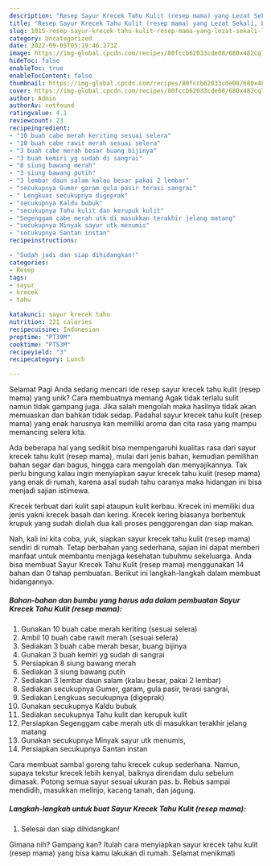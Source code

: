 ```yaml
---
description: "Resep Sayur Krecek Tahu Kulit (resep mama) yang Lezat Sekali, Lezat"
title: "Resep Sayur Krecek Tahu Kulit (resep mama) yang Lezat Sekali, Lezat"
slug: 1015-resep-sayur-krecek-tahu-kulit-resep-mama-yang-lezat-sekali-lezat
category: Uncategorized
date: 2022-09-05T05:19:46.273Z
image: https://img-global.cpcdn.com/recipes/80fccb62033cde08/680x482cq70/sayur-krecek-tahu-kulit-resep-mama-foto-resep-utama.jpg
hideToc: false
enableToc: true
enableTocContent: false
thumbnail: https://img-global.cpcdn.com/recipes/80fccb62033cde08/680x482cq70/sayur-krecek-tahu-kulit-resep-mama-foto-resep-utama.jpg
cover: https://img-global.cpcdn.com/recipes/80fccb62033cde08/680x482cq70/sayur-krecek-tahu-kulit-resep-mama-foto-resep-utama.jpg
author: Admin
authorAv: notfound
ratingvalue: 4.1
reviewcount: 23
recipeingredient:
- "10 buah cabe merah keriting sesuai selera"
- "10 buah cabe rawit merah sesuai selera"
- "3 buah cabe merah besar buang bijinya"
- "3 buah kemiri yg sudah di sangrai"
- "8 siung bawang merah"
- "3 siung bawang putih"
- "3 lembar daun salam kalau besar pakai 2 lembar"
- "secukupnya Gumer garam gula pasir terasi sangrai"
- " Lengkuas secukupnya digeprak"
- "secukupnya Kaldu bubuk"
- "secukupnya Tahu kulit dan kerupuk kulit"
- "Segenggam cabe merah utk di masukkan terakhir jelang matang"
- "secukupnya Minyak sayur utk menumis"
- "secukupnya Santan instan"
recipeinstructions:

- "Sudah jadi dan siap dihidangkan!"
categories:
- Resep
tags:
- sayur
- krecek
- tahu

katakunci: sayur krecek tahu 
nutrition: 221 calories
recipecuisine: Indonesian
preptime: "PT39M"
cooktime: "PT53M"
recipeyield: "3"
recipecategory: Lunch

---
```



Selamat Pagi Anda sedang mencari ide resep sayur krecek tahu kulit (resep mama) yang unik? Cara membuatnya memang Agak tidak terlalu sulit namun tidak gampang juga. Jika salah mengolah maka hasilnya tidak akan memuaskan dan bahkan tidak sedap. Padahal sayur krecek tahu kulit (resep mama) yang enak harusnya kan memiliki aroma dan cita rasa yang mampu memancing selera kita.


Ada beberapa hal yang sedikit bisa mempengaruhi kualitas rasa dari sayur krecek tahu kulit (resep mama), mulai dari jenis bahan, kemudian pemilihan bahan segar dan bagus, hingga cara mengolah dan menyajikannya. Tak perlu bingung kalau ingin menyiapkan sayur krecek tahu kulit (resep mama) yang enak di rumah, karena asal sudah tahu caranya maka hidangan ini bisa menjadi sajian istimewa.

Krecek terbuat dari kulit sapi ataupun kulit kerbau. Krecek ini memiliki dua jenis yakni krecek basah dan kering. Krecek kering biasanya berbentuk krupuk yang sudah diolah dua kali proses penggorengan dan siap makan.


Nah, kali ini kita coba, yuk, siapkan sayur krecek tahu kulit (resep mama) sendiri di rumah. Tetap berbahan yang sederhana, sajian ini dapat memberi manfaat untuk membantu menjaga kesehatan tubuhmu sekeluarga. Anda bisa membuat Sayur Krecek Tahu Kulit (resep mama) menggunakan 14 bahan dan 0 tahap pembuatan. Berikut ini langkah-langkah dalam membuat hidangannya.

<!--inarticleads1-->

##### Bahan-bahan dan bumbu yang harus ada dalam pembuatan Sayur Krecek Tahu Kulit (resep mama):

1. Gunakan 10 buah cabe merah keriting (sesuai selera)
1. Ambil 10 buah cabe rawit merah (sesuai selera)
1. Sediakan 3 buah cabe merah besar, buang bijinya
1. Gunakan 3 buah kemiri yg sudah di sangrai
1. Persiapkan 8 siung bawang merah
1. Sediakan 3 siung bawang putih
1. Sediakan 3 lembar daun salam (kalau besar, pakai 2 lembar)
1. Sediakan secukupnya Gumer, garam, gula pasir, terasi sangrai,
1. Sediakan  Lengkuas secukupnya (digeprak)
1. Gunakan secukupnya Kaldu bubuk
1. Sediakan secukupnya Tahu kulit dan kerupuk kulit
1. Persiapkan Segenggam cabe merah utk di masukkan terakhir jelang matang
1. Gunakan secukupnya Minyak sayur utk menumis,
1. Persiapkan secukupnya Santan instan


Cara membuat sambal goreng tahu krecek cukup sederhana. Namun, supaya tekstur krecek lebih kenyal, baiknya direndam dulu sebelum dimasak. Potong semua sayur sesuai ukuran pas. b. Rebus sampai mendidih, masukkan melinjo, kacang tanah, dan jagung. 

<!--inarticleads2-->

##### Langkah-langkah untuk buat Sayur Krecek Tahu Kulit (resep mama):


1. Selesai dan siap dihidangkan!



Gimana nih? Gampang kan? Itulah cara menyiapkan sayur krecek tahu kulit (resep mama) yang bisa kamu lakukan di rumah. Selamat menikmati
